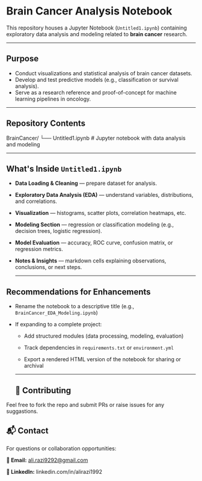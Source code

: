 # Brain Cancer Analysis Notebook

This repository houses a Jupyter Notebook (`Untitled1.ipynb`) containing exploratory data analysis and modeling related to **brain cancer** research.

---

##  Purpose

- Conduct visualizations and statistical analysis of brain cancer datasets.
- Develop and test predictive models (e.g., classification or survival analysis).
- Serve as a research reference and proof-of-concept for machine learning pipelines in oncology.

---

##  Repository Contents

BrainCancer/
└── Untitled1.ipynb # Jupyter notebook with data analysis and modeling

---

## What's Inside `Untitled1.ipynb`

- **Data Loading & Cleaning** — prepare dataset for analysis.

- **Exploratory Data Analysis (EDA)** — understand variables, distributions, and correlations.

- **Visualization** — histograms, scatter plots, correlation heatmaps, etc.

- **Modeling Section** — regression or classification modeling (e.g., decision trees, logistic regression).

- **Model Evaluation** — accuracy, ROC curve, confusion matrix, or regression metrics.

- **Notes & Insights** — markdown cells explaining observations, conclusions, or next steps.

  ----

## Recommendations for Enhancements

- Rename the notebook to a descriptive title (e.g., `BrainCancer_EDA_Modeling.ipynb`)

- If expanding to a complete project:

    - Add structured modules (data processing, modeling, evaluation)
    - Track dependencies in `requirements.txt` or `environment.yml`

     - Export a rendered HTML version of the notebook for sharing or archival
  ---

  ## 🤝 Contributing 

Feel free to fork the repo and submit PRs or raise issues for any suggastions.


## 📬  Contact
For questions or collaboration opportunities:

**📧 Email:** ali.razi9292@gmail.com

**🔗 LinkedIn:** linkedin.com/in/alirazi1992
